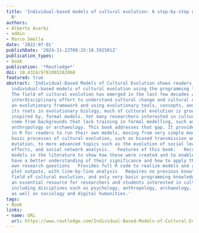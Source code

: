 ```yaml
---
title: 'Individual-based models of cultural evolution: A step-by-step guide using
  R'
authors:
- Alberto Acerbi
- admin
- Marco Smolla
date: '2022-07-01'
publishDate: '2024-11-22T08:25:18.592501Z'
publication_types:
- book
publication: '*Routledge*'
doi: 10.4324/9781003282068
featured: true
abstract: 'Individual-Based Models of Cultural Evolution shows readers how to create
  individual-based models of cultural evolution using the programming language R.
  The field of cultural evolution has emerged in the last few decades as a thriving,
  interdisciplinary effort to understand cultural change and cultural diversity within
  an evolutionary framework and using evolutionary tools, concepts, and methods.   Given
  its roots in evolutionary biology, much of cultural evolution is grounded in, or
  inspired by, formal models. Yet many researchers interested in cultural evolution
  come from backgrounds that lack training in formal modelling, such as psychology,
  anthropology or archaeology. This book addresses that gap. It provides example code
  in R for readers to run their own models, moving from very simple models of the
  basic processes of cultural evolution, such as biased transmission and cultural
  mutation, to more advanced topics such as the evolution of social learning, demographic
  effects, and social network analysis.   Features of this book:   Recreates existing
  models in the literature to show how these were created and to enable readers to
  have a better understanding of their significance and how to apply them to their
  own research questions   Provides full R code to realize models and analyse and
  plot outputs, with line-by-line analysis   Requires no previous knowledge of the
  field of cultural evolution, and only very basic programming knowledge   This is
  an essential resource for researchers and students interested in cultural evolution,
  including disciplines such as psychology, anthropology, archaeology, and biology
  as well as sociology and digital humanities.'
tags:
- Book
links:
- name: URL
  url: https://www.routledge.com/Individual-Based-Models-of-Cultural-Evolution-A-Step-by-Step-Guide-Using-R/Acerbi-Mesoudi-Smolla/p/book/9781032252063
---
```

